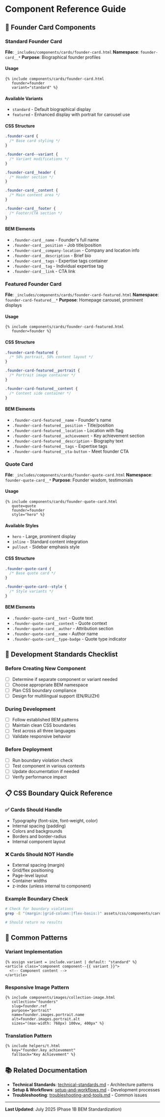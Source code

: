 # Component Reference Guide

## 🎴 Founder Card Components

### Standard Founder Card
**File**: `_includes/components/cards/founder-card.html`
**Namespace**: `founder-card__*`
**Purpose**: Biographical founder profiles

#### Usage
```liquid
{% include components/cards/founder-card.html 
   founder=founder 
   variant="standard" %}
```

#### Available Variants
- `standard` - Default biographical display
- `featured` - Enhanced display with portrait for carousel use

#### CSS Structure
```scss
.founder-card {
  /* Base card styling */
}

.founder-card--variant {
  /* Variant modifications */
}

.founder-card__header {
  /* Header section */
}

.founder-card__content {
  /* Main content area */
}

.founder-card__footer {
  /* Footer/CTA section */
}
```

#### BEM Elements
- `.founder-card__name` - Founder's full name
- `.founder-card__position` - Job title/position
- `.founder-card__company-location` - Company and location info
- `.founder-card__description` - Brief bio
- `.founder-card__tags` - Expertise tags container
- `.founder-card__tag` - Individual expertise tag
- `.founder-card__link` - CTA link

### Featured Founder Card  
**File**: `_includes/components/cards/founder-card-featured.html`
**Namespace**: `founder-card-featured__*`
**Purpose**: Homepage carousel, prominent displays

#### Usage
```liquid
{% include components/cards/founder-card-featured.html 
   founder=founder %}
```

#### CSS Structure
```scss
.founder-card-featured {
  /* 50% portrait, 50% content layout */
}

.founder-card-featured__portrait {
  /* Portrait image container */
}

.founder-card-featured__content {
  /* Content side container */
}
```

#### BEM Elements
- `.founder-card-featured__name` - Founder's name
- `.founder-card-featured__position` - Title/position
- `.founder-card-featured__location` - Location with flag
- `.founder-card-featured__achievement` - Key achievement section
- `.founder-card-featured__description` - Biography text
- `.founder-card-featured__tags` - Expertise tags
- `.founder-card-featured__cta-button` - Meet founder CTA

### Quote Card
**File**: `_includes/components/cards/founder-quote-card.html`
**Namespace**: `founder-quote-card__*`
**Purpose**: Founder wisdom, testimonials

#### Usage
```liquid
{% include components/cards/founder-quote-card.html 
   quote=quote 
   founder=founder 
   style="hero" %}
```

#### Available Styles
- `hero` - Large, prominent display
- `inline` - Standard content integration
- `pullout` - Sidebar emphasis style

#### CSS Structure
```scss
.founder-quote-card {
  /* Base quote card */
}

.founder-quote-card--style {
  /* Style variants */
}
```

#### BEM Elements
- `.founder-quote-card__text` - Quote text
- `.founder-quote-card__context` - Quote context
- `.founder-quote-card__author` - Attribution section
- `.founder-quote-card__name` - Author name
- `.founder-quote-card__type-badge` - Quote type indicator

## 🎯 Development Standards Checklist

### Before Creating New Component
- [ ] Determine if separate component or variant needed
- [ ] Choose appropriate BEM namespace
- [ ] Plan CSS boundary compliance
- [ ] Design for multilingual support (EN/RU/ZH)

### During Development
- [ ] Follow established BEM patterns
- [ ] Maintain clean CSS boundaries
- [ ] Test across all three languages
- [ ] Validate responsive behavior

### Before Deployment
- [ ] Run boundary violation check
- [ ] Test component in various contexts
- [ ] Update documentation if needed
- [ ] Verify performance impact

## 📋 CSS Boundary Quick Reference

### ✅ Cards Should Handle
- Typography (font-size, font-weight, color)
- Internal spacing (padding)
- Colors and backgrounds
- Borders and border-radius
- Internal component layout

### ❌ Cards Should NOT Handle
- External spacing (margin)
- Grid/flex positioning
- Page-level layout
- Container widths
- z-index (unless internal to component)

### Example Boundary Check
```bash
# Check for boundary violations
grep -E "(margin:|grid-column:|flex-basis:)" assets/css/components/cards/your-card.scss

# Should return no results
```

## 🔧 Common Patterns

### Variant Implementation
```liquid
{% assign variant = include.variant | default: "standard" %}
<article class="component component--{{ variant }}">
  <!-- Component content -->
</article>
```

### Responsive Image Pattern
```liquid
{% include components/images/collection-image.html
   collection="founders"
   slug=founder.ref
   purpose="portrait"
   name=founder.images.portrait.name
   alt=founder.images.portrait.alt
   sizes="(max-width: 768px) 100vw, 400px" %}
```

### Translation Pattern
```liquid
{% include helpers/t.html 
   key="founder.key_achievement" 
   fallback="Key Achievement" %}
```

## 📚 Related Documentation

- **Technical Standards**: [technical-standards.md](technical-standards.md) - Architecture patterns
- **Setup & Workflows**: [setup-and-workflows.md](setup-and-workflows.md) - Development processes
- **Troubleshooting**: [troubleshooting-and-tools.md](troubleshooting-and-tools.md) - Common issues

---

**Last Updated**: July 2025 (Phase 1B BEM Standardization)